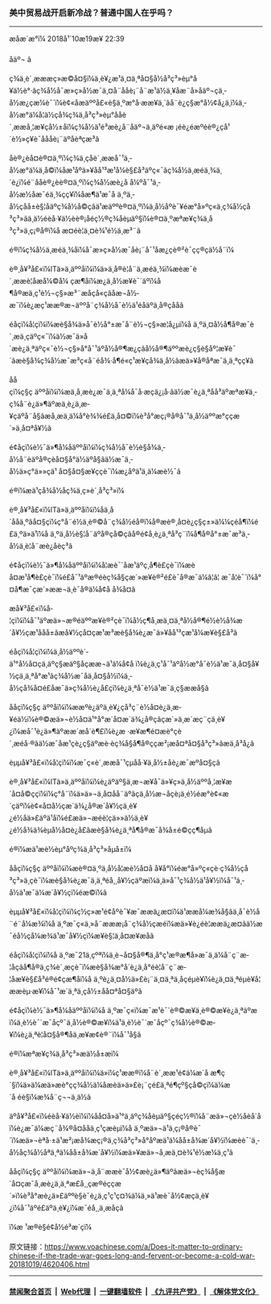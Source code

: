 ### 美中贸易战开启新冷战？普通中国人在乎吗？
------------------------

<div class="published">
 <span class="date" title="ä¸­å½æ¶é´">
  <time datetime="2018-10-19T22:39:00+08:00">
   æåæ´æ°ï¼ 2018å¹´10æ19æ¥ 22:39
  </time>
 </span>
</div>
<br/>
<div class="wsw">
 <span class="dateline">
  åäº¬ â
 </span>
 <p>
  ç¾ä¸­è´¸æææç»­æ©å¤§ï¼ä¸è¥¿æ¹ä¸¤ä¸ªå¤§å½å³ç³»èµ°å¥ä½è°·ãç¾å½å¯æ»ç»å½­æ¯ä¸¤å¨ååè¡¨å¨æ¹ä½ä¸¥åæ¨å»åäº¬çä¸­å½æ¿ç­æ¼è¯´ï¼è¢«åæäººå£«è§ä¸ºæ°å·ææ¥ä¸´ãå¨è¿ç§æ°å½¢å¿ä¸ï¼ä¸­å½æ°ä¼å¦ä½çå¾ç¾ä¸­å³ç³»èµ°ååè´¸ææå¸¦æ¥çå½±åï¼ç¾å½ä¹é³æè¿å¨åäº¬ä¸äºé«æ ¡éè¿éæºéè®¿çå¹´è½»ç¥è¯åå­åè¡¨äºåèªçæ³ã
 </p>
 <p>
  åè®¿èå¤è®¤ä¸ºï¼ç¾ä¸­çåè´¸ææå¯¹ä¸­å½æ°ä¼ä¸å©ï¼åæ¹åºä»¥åå¹³æ¹å¼è§£å³äºç«¯ãç¾å½ä¸­æéä¸¾ä¸´è¿ï¼é¨ååè®¿èè®¤ä¸ºï¼ç¾å½æè¿å å¼ºå¯¹ä¸­å½æ½åæ¯éä¸¾ç­ç¥ï¼åæ¶ä¹æ¯å ä¸ºä¸­å½çåå±è§¦åäºç¾å½å©çãä¹æäººè®¤ä¸ºï¼ä¸­å½åºè¯¥éæ°å»ºç«ä¸ç¾å½çå³ç³»ãä¸ä½éèå·¥ä½èè®¡åéç½®ç¾åèµäº§ï¼è®¤ä¸ºæªæ¥ç¾ä¸­å³ç³»ä¸ç¡®å®ï¼å æ­¤éè¦ä¸¤è¾¹é½ä¸æ³¨ã
 </p>
 <p>
  é®ï¼ç¾å½ä¸­æéä¸¾åï¼å¯æ»ç»å½­æ¯åè¡¨å¯¹åæ¿ç­è®²è¯çç®çä½å¨ï¼
 </p>
 <p>
  è®¸å¥³å£«ï¼ITä»ä¸äººåï¼ï¼ä»ä¸å®è¦å¨ä¸­æéä¸¾ï¼æèæ¯è´¸ææè¦åæå¼©å¼ çæ¶åï¼æ¿ä¸­å½æ¥è¯´äºï¼å¶å®æä¸ç¹è½¬ç§»æ³¨æåçå«çãåæ¬å½­æ¯ï¼è¿æç¹ææ®æ¬äººå¨ç¾å½å¯è½ä¹é­åäºä¸å®çååã
 </p>
 <p>
  éåçï¼å­¦çï¼ï¼æè§å¾ä»å¯è½å°±æ¯å¨è½¬ç§»æ¦å¿µï¼å ä¸ºä¸¤å½å¶å®æ¯è´¸æä¸çäºç«¯ï¼ä½æ¯ä»å´æè¿ä¸ªäºç«¯è½¬ç§»å°å¯¹äºå½å®¶æ¿ç­ãå½å®¶äººæè¿ç§è§åº¦æ¥è¯´ãæè§å¾ç¾å½æ¯æ³ç«å¨éå¾·å¶é«ç¹æ¥çå¾ä¸­å½ãæä»¥å®åªæ¯ä¸ä¸ªç­ç¥ã
 </p>
 <p>
  ååçï¼ç§ç äººåï¼ï¼æä¸å¸æè¿æ¯ä¸ä¸ªå¼å¯å·æçä¿¡å·ãä½æ¯è¿ä¸ªåå³äºæªæ¥ä¸­ç¾å¨è¿ä»¶äºæä¸è¿ä¸æ­¥çäºå¨å§ãæå¸æä¸ä¼å°è¾¾é£ä¸å¤©ï¼è³å°æç¡®å®å¯¹ä¸­å½äººæ°ççæ´»ä¸å¤ªå¥½ã
 </p>
 <p>
  é¢åçï¼è½¯ä»¶å¼åäººåï¼ï¼ç¾å½å¯è½è§å¾ä¸­å½å¨èäºå®çèå¤§å°ä½äºå§ãä½æ¯ä¸­å½ä»ç°ä»»çä¹ å¤§å¤§æ¥ççè¯ï¼æ¿åºä¹ä¸ä¼æè½¯ã
 </p>
 <p>
  é®ï¼æä¹çå¾å½åç¾ä¸­ç»è´¸å³ç³»ï¼
 </p>
 <p>
  è®¸å¥³å£«ï¼ITä»ä¸äººåï¼ï¼åä¸­å´ååä¸ºãå¤§çï¼ç°å¨é½ä¸è®©å¨ç¾å½éå®ï¼å®æè®¸å¤è¿ç§ç±»ä¼¼çéå¶ï¼é£ä¸ºä»ä¹ï¼å ä¸ºä¸­å½è§¦å¨äºå®çå©çãå®é¢å¸è¿ä¸ªå³ç¨ï¼å¶å®å°±æ¯æ³ä¸­å½ä¸è¦å¨æè¿åèç³ã
 </p>
 <p>
  é¢åçï¼è½¯ä»¶å¼åäººåï¼ï¼å¦æè¯´åæ¹äºç¸å¶è£çè¯ï¼æèå¤æ¹å¶è£çè¯ï¼é£å¯¹äºæ®éèç¾å§çæ´»æ¥è®²é£è¯å®æ¯ä¼â¦â¦ æ¯å¦è¯´ï¼å°¤å¶æ¯çæ´»ææ¬ä¸è¯å®ä¼å¢å å¾å¤ã
 </p>
 <p>
  æå¥³å£«ï¼å­¦çï¼ï¼å¯¹äºæä»¬æ®éäººæ¥è®²çè¯ï¼å½ç¶å¸æä¸¤ä¸ªå½å®¶é½è½å¾æ´å¥½çæ¹ååå±ãæå¥½çå¤çæ¹æ³æè§å¾è¿æ¯ä»¥åå¹³çæ¹å¼æ¥è§£å³ã
 </p>
 <p>
  éåçï¼å­¦çï¼ï¼ä¸­å½äººè´­ä¹°å½å¤çä¸äºç§æäº§åçææ¬ä¹ä¼å¢å ï¼è¿ä¸ç¹å¯¹äºå½æ°å¯è½ä¹æ¯ä¸å¤§å¥½çä¸ä¸ªå°æ¹ãç¾å½æ¯åä¸å¤§å½ï¼ä¸­å½çå¾å¤é£åæ¯ä»ç¾å½è¿å£çï¼è¿ä¸ªå¯è½ä¹æ¯ä¸ç§ææå§ã
 </p>
 <p>
  ååçï¼ç§ç äººåï¼ï¼ææºè¿äºä¸è¥¿çå³ç¨è½å¤è¿ä¸æ­¥éä½ï¼è®©æä»¬è½å¤ä¹°å°æ´å¤æ´ä¾¿å®çãçæ´»ä¸æ´æç¨çä¸è¥¿ï¼æå¯¹è¿ä»¶äºææ´æå´è¶£ï¼è¿æ ·æ¥æ¶é¤æè°çè´¸æéå·®ãä½æ¯åæ¹çè¿ç§äºæè·èç¾å§å¶å®ççæ²¡æå¤ªå¤§å³ç³»ãæä¸å³å¿ã
 </p>
 <p>
  èµµå¥³å£«ï¼å­¦çï¼ï¼æ¯ç«è´¸ææå¯¹çµå­å·¥ä¸å½±åè¿æ¯æºå¤§çã
 </p>
 <p>
  è®¸å¥³å£«ï¼ITä»ä¸äººåï¼ï¼è¿äºäº§ä¸æ¬æ¥å¯ä»¥ç»ä¸­å½äººå¸¦æ¥æ´å¤å©ççï¼ï¼ç°å¨ï¼ä»ä»¬ä¸å¤å­å¨äºãç­ä¸­å½æ¬åçè¡ä¸é½éæ°è¢«æ´çäºï¼è¢«å¤å½çæ´ä¾¿å®æ´å¥½çä¸è¥¿é½åä»£äºä¹åï¼é£æä»¬æéè¦çä»»ä½ä¸è¥¿é½å¾ä¾èµå½å¤è¿å£ãæè§å¾è¿ä¸ªå¶å®æ¯å¾å±é©çç¶åµã
 </p>
 <p>
  é®ï¼æä¹æè½èµ°åºç¾ä¸­å³ç³»åµå±ï¼
 </p>
 <p>
  ååçï¼ç§ç äººåï¼ï¼æè®¤ä¸ºä¸­å½å¦æè½å¤å å¥å°ï¼éæ°å»ºç«çè·ç¾å½çå³ç³»ä¸­çè¯ï¼æè§å¾è¿æ¯ä¸ä¸ªéå¸¸å¥½çäºæï¼ä¸ä»å¯¹ç¾å½ä¹å¥½ï¼å¯¹ä¸­å½ä¹æ¯ä¼æ´å¥½çï¼éæ©ï¼ã
 </p>
 <p>
  èµµå¥³å£«ï¼å­¦çï¼ï¼ç½ç»æ¹é¢åºè¯¥æ¯ææä¿æ¤ï¼ä¹ææå¼æ¾å§ãä¸å¯è½å¨é¨å¼æ¾ï¼å ä¸ºæ¯ç«ä¸»å¨æææ¡å¨ç¾å½çæéï¼æä»¥è¿éè¦ææä¿æ¤ãä½æ¯éå½çå¼æ¾ä¹æ¯å¥½çï¼æ¥è§¦ä¸å¤æ¥æåã
 </p>
 <p>
  éåçï¼å­¦çï¼ï¼å ä¸ºæ¯21ä¸çºªï¼ä¸è¬å¤§å®¶ä¸å°ç¹æ®æ¶å»æ¯ä¸ä¼å¨ç¨æ­¦åçãå¶å®ä¸­ç¾è´¸æçè¯ï¼æè§å¾æ°å´è¿ä¸å°éè¦å¨ç¨æ­¦åæ¥è§£å³é®é¢çæ¶åï¼å ä¸ºè¿ä¸¤å½ä»£è¡¨ä¸¤ä¸ªä¸åçéµè¥ï¼è¿ä¸¤ä¸ªéµè¥å¦ææèµ·æ¥ï¼å¯¹æ´ä¸ªä¸çå½±åå¤ªå¤§äºã
 </p>
 <p>
  é¢åçï¼è½¯ä»¶å¼åäººåï¼ï¼å ä¸ºæ¯ç«ï¼æ¯æ¹è¯´è®©æ­¥ä¸è®©æ­¥è¿ä¸ªäºæï¼ä¸è½è¯´æ¯åçº¯ä¸­å½è®©æ­¥ï¼ä¹ä¸è½è¯´æ¯åçº¯ç¾å½è®©æ­¥ï¼è¿ä¸ªè¦å¤§å®¶åä¸æ¥æ¢è®¨ï¼å¯¹å§ã
 </p>
 <p>
  é®ï¼æªæ¥ç¾ä¸­å³ç³»æä½å±æï¼
 </p>
 <p>
  è®¸å¥³å£«ï¼ITä»ä¸äººåï¼ï¼ä»ï¼ç¹ææ®ï¼å¨è´¸ææ¹é¢ä¼æ´å æ¶ç´§ï¼ä»ä¼æä»æè°çç¾å½ä¼åæèä»ä»£è¡¨çé£ä¸ªé¶çº§çå©çï¼ä¼æ´å éè§ï¼æ¾å¨ç¬¬ä¸ä½ã
 </p>
 <p>
  äºå¥³å£«ï¼éèå·¥ä½èï¼ï¼åå¤å»ä¹°ä¸äºç¾åèµäº§çéç½®ï¼å¨æä»¬çè½åèå´åï¼è¿æ¯ä¼æç¨å¾®å¤ååä¸ç¹çæèµï¼å ä¸ºæä»¬ä¹ä¸ç¡®å®è¯´ï¼æä»¬èªå·±ä¹æ²¡æå¾æç¡®ä¸­ç¾å³ç³»å°åºæä¹ä¼åå±å¾æ´å¥½ï¼æèè¯´ä¸­å½åç¾å½åªä¸ªä¼åå±å¾æ´å¥½ï¼æä»¥æä»¬å¸æä¸¤è¾¹é½æ¼ä¸ç¹ã
 </p>
 <p>
  ååçï¼ç§ç äººåï¼ï¼æä»¬ä¸å¨ææè¯å½¢æè¿ä»¶äºãæä»¬èç¾å§æ´å¤çæ¯å¸æè¿ä¸ä¸ªæ­£å¸¸çæ®éççæ´»ï¼è³å°æè¿ä»£äººè§è¯è¿ä¸ç¹ç¹ç¤¾ä¼ä¸»ä¹æè¯å½¢æçä¸è¥¿ï¼å¯¹äºé£äºä¸è¥¿ï¼æ¯éå¸¸ä¸æåçã
 </p>
 <p>
  ï¼æ ¹æ®è§é¢å½é³æ´çï¼
 </p>
</div>

原文链接：https://www.voachinese.com/a/Does-it-matter-to-ordinary-chinese-if-the-trade-war-goes-long-and-fervent-or-become-a-cold-war-20181019/4620406.html


------------------------
#### [禁闻聚合首页](https://github.com/gfw-breaker/banned-news/blob/master/README.md) &nbsp;|&nbsp; [Web代理](https://github.com/gfw-breaker/open-proxy/blob/master/README.md) &nbsp;|&nbsp;  [一键翻墙软件](https://github.com/gfw-breaker/nogfw/blob/master/README.md) &nbsp;|&nbsp; [《九评共产党》](https://github.com/gfw-breaker/9ping.md/blob/master/README.md#九评之一评共产党是什么) &nbsp;|&nbsp; [《解体党文化》](https://github.com/gfw-breaker/jtdwh.md/blob/master/README.md#绪论)